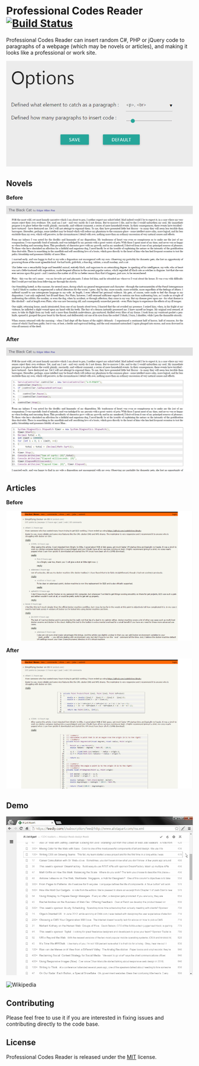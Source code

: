 # Professional Codes Reader [![Build Status](https://travis-ci.org/Jasonnor/Professional-Codes-Reader.svg?branch=v1.0.3)](https://travis-ci.org/Jasonnor/Professional-Codes-Reader)

Professional Codes Reader can insert random C#, PHP or jQuery code to paragraphs of a webpage (which may be novels or articles), and making it looks like a professional or work site.

![Options](/Chrome-Extension/Example/Options.png)

## Novels

**Before**

![Before](/Chrome-Extension/Example/Novel_Before.png)

**After**

![After](/Chrome-Extension/Example/Novel_After.png)

## Articles

**Before**

![Before](/Chrome-Extension/Example/Article_Before.png)

**After**

![After](/Chrome-Extension/Example/Article_After.png)

## Demo

![Feedly](/Chrome-Extension/Example/Demo_Feedly.gif)

![Wikipedia](/Chrome-Extension/Example/Demo_Wikipedia.gif)

## Contributing

Please feel free to use it if you are interested in fixing issues and contributing directly to the code base.

## License

Professional Codes Reader is released under the [MIT](/Chrome-Extension/LICENSE) license.

